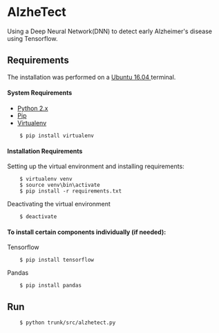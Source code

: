 # AlzheTect
Using a Deep Neural Network(DNN) to detect early Alzheimer's disease using Tensorflow.

## Requirements
The installation was performed on a [ Ubuntu 16.04 ](https://www.ubuntu.com/download/desktop) terminal.

#### System Requirements
* [ Python 2.x ](https://www.python.org/downloads/)
* [ Pip ](https://pip.pypa.io)
* [ Virtualenv ](https://virtualenv.pypa.io)

```
    $ pip install virtualenv
```

####  Installation Requirements
Setting up the virtual environment and installing requirements:
```
    $ virtualenv venv
    $ source venv\bin\activate
    $ pip install -r requirements.txt
```

Deactivating the virtual environment
```
    $ deactivate
```

#### To install certain components individually (if needed):
Tensorflow
```
    $ pip install tensorflow
```
Pandas
```
    $ pip install pandas
```

## Run
```
    $ python trunk/src/alzhetect.py
```
